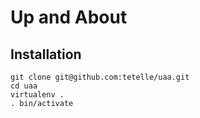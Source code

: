 
# Up and About


## Installation

```
git clone git@github.com:tetelle/uaa.git
cd uaa
virtualenv .
. bin/activate
```
